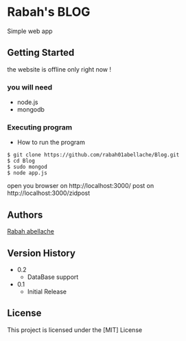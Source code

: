 # Rabah's BLOG

Simple web app

## Getting Started
the website is offline only right now !

### you will need

* node.js
* mongodb

### Executing program

* How to run the program
```
$ git clone https://github.com/rabah01abellache/Blog.git
$ cd Blog
$ sudo mongod
$ node app.js
```
open you browser on http://localhost:3000/
post on http://localhost:3000/zidpost


## Authors

[Rabah abellache](https://rabah01abellache.github.io/cv/)

## Version History

* 0.2
    * DataBase support
* 0.1
    * Initial Release

## License

This project is licensed under the [MIT] License 

